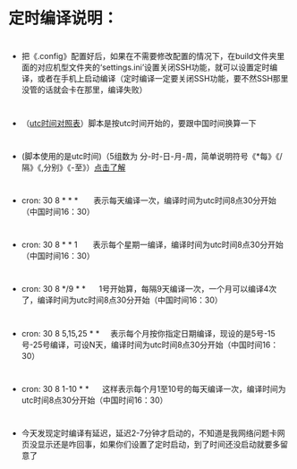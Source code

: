 # 定时编译说明：
# 
- 把《.config》配置好后，如果在不需要修改配置的情况下，在build文件夹里面的对应机型文件夹的‘settings.ini’设置关闭SSH功能，就可以设置定时编译，或者在手机上启动编译（定时编译一定要关闭SSH功能，要不然SSH那里没管的话就会卡在那里，编译失败）
# 
- （[utc时间对照表](https://time.is/UTC)）脚本是按utc时间开始的，要跟中国时间换算一下
# 
- (脚本使用的是utc时间)（5组数为 分-时-日-月-周，简单说明符号《*每》《/隔》《,分别》《-至》）[点击了解](http://linux.vbird.org/linux_basic/0430cron.php)
# 
- cron: 30 8 * * *              &nbsp;&nbsp;&nbsp;&nbsp;&nbsp;&nbsp;表示每天编译一次，编译时间为utc时间8点30分开始（中国时间16：30）
# 
- cron: 30 8 * * 1              &nbsp;&nbsp;&nbsp;&nbsp;&nbsp;&nbsp;表示每个星期一编译，编译时间为utc时间8点30分开始（中国时间16：30）
#
- cron: 30 8 */9 * *            &nbsp;&nbsp;&nbsp;&nbsp;&nbsp;1号开始算，每隔9天编译一次，一个月可以编译4次了，编译时间为utc时间8点30分开始（中国时间16：30）
# 
- cron: 30 8 5,15,25 * *        &nbsp;&nbsp;&nbsp;&nbsp;表示每个月按你指定日期编译，现设的是5号-15号-25号编译，可设N天，编译时间为utc时间8点30分开始（中国时间16：30）
# 
- cron: 30 8 1-10 * *            &nbsp;&nbsp;&nbsp;&nbsp;&nbsp;这样表示每个月1至10号的每天编译一次，编译时间为utc时间8点30分开始（中国时间16：30）

#
#
#
- 今天发现定时编译有延迟，延迟2-7分钟才启动的，不知道是我网络问题卡网页没显示还是咋回事，如果你们设置了定时启动，到了时间还没启动就要多留意了
